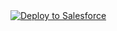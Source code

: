 <a href="https://githubsfdeploy.herokuapp.com?LettsCo&repo=flowlibrary">
  <img alt="Deploy to Salesforce"
       src="https://raw.githubusercontent.com/afawcett/githubsfdeploy/master/deploy.png">
</a>
